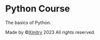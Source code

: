 # Python Course

The basics of Python.

Made by ©[Xinitry](https://www.xinitry.com) 2023 All rights reserved.
